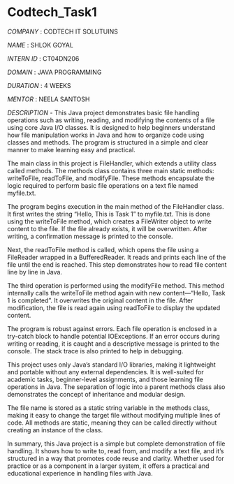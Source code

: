 # Codtech_Task1

*COMPANY* : CODTECH IT SOLUTUINS

*NAME* : SHLOK GOYAL

*INTERN ID* : CT04DN206

*DOMAIN* : JAVA PROGRAMMING

*DURATION* : 4 WEEKS

*MENTOR* : NEELA SANTOSH


*DESCRIPTION* -
This Java project demonstrates basic file handling operations such as writing, reading, and modifying the contents of a file using core Java I/O classes. It is designed to help beginners understand how file manipulation works in Java and how to organize code using classes and methods. The program is structured in a simple and clear manner to make learning easy and practical.

The main class in this project is FileHandler, which extends a utility class called methods. The methods class contains three main static methods: writeToFile, readToFile, and modifyFile. These methods encapsulate the logic required to perform basic file operations on a text file named myfile.txt.

The program begins execution in the main method of the FileHandler class. It first writes the string “Hello, This is Task 1” to myfile.txt. This is done using the writeToFile method, which creates a FileWriter object to write content to the file. If the file already exists, it will be overwritten. After writing, a confirmation message is printed to the console.

Next, the readToFile method is called, which opens the file using a FileReader wrapped in a BufferedReader. It reads and prints each line of the file until the end is reached. This step demonstrates how to read file content line by line in Java.

The third operation is performed using the modifyFile method. This method internally calls the writeToFile method again with new content—“Hello, Task 1 is completed”. It overwrites the original content in the file. After modification, the file is read again using readToFile to display the updated content.

The program is robust against errors. Each file operation is enclosed in a try-catch block to handle potential IOExceptions. If an error occurs during writing or reading, it is caught and a descriptive message is printed to the console. The stack trace is also printed to help in debugging.

This project uses only Java’s standard I/O libraries, making it lightweight and portable without any external dependencies. It is well-suited for academic tasks, beginner-level assignments, and those learning file operations in Java. The separation of logic into a parent methods class also demonstrates the concept of inheritance and modular design.

The file name is stored as a static string variable in the methods class, making it easy to change the target file without modifying multiple lines of code. All methods are static, meaning they can be called directly without creating an instance of the class.

In summary, this Java project is a simple but complete demonstration of file handling. It shows how to write to, read from, and modify a text file, and it’s structured in a way that promotes code reuse and clarity. Whether used for practice or as a component in a larger system, it offers a practical and educational experience in handling files with Java.
